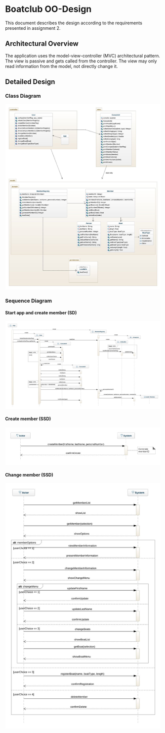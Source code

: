 # Boatclub OO-Design
This document describes the design according to the requirements presented in assignment 2.

## Architectural Overview
The application uses the model-view-controller (MVC) architectural pattern. The view is passive and gets called from the controller. The view may only read information from the model, not directly change it.

## Detailed Design
### Class Diagram
<img src="/img/class-diagram.jpeg" width="900">

### Sequence Diagram
#### Start app and create member (SD)
<img src="/img/SD_startapp_createMember.jpeg" width="900">

#### Create member (SSD)
<img src="/img/SSD_createMember.jpeg" width="650">

#### Change member (SSD)
<img src="/img/SSD_changeMember.jpeg" width="650">